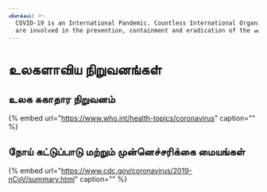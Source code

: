 ```yaml
---
விளக்கம்: >-
  COVID-19 is an International Pandemic. Countless International Organizations
  are involved in the prevention, containment and eradication of the வைரஸ்.
---
```


# உலகளாவிய நிறுவனங்கள்

## உலக சுகாதார நிறுவனம் 

{% embed url="https://www.who.int/health-topics/coronavirus" caption="" %}

## நோய் கட்டுப்பாடு மற்றும் முன்னெச்சரிக்கை மையங்கள் 

{% embed url="https://www.cdc.gov/coronavirus/2019-nCoV/summary.html" caption="" %}